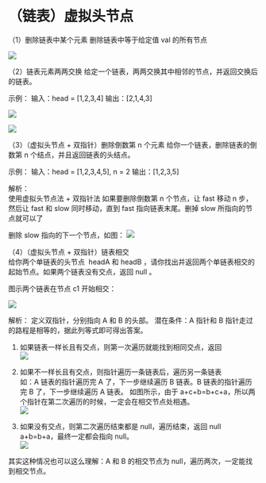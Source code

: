 # （链表）虚拟头节点

（1）删除链表中某个元素
删除链表中等于给定值 val 的所有节点

![](https://img-blog.csdnimg.cn/20210316095619221.png)

（2）链表元素两两交换
给定一个链表，两两交换其中相邻的节点，并返回交换后的链表。

示例：
输入：head = [1,2,3,4]
输出：[2,1,4,3]

![](https://code-thinking.cdn.bcebos.com/pics/24.%E4%B8%A4%E4%B8%A4%E4%BA%A4%E6%8D%A2%E9%93%BE%E8%A1%A8%E4%B8%AD%E7%9A%84%E8%8A%82%E7%82%B92.png)

![](https://code-thinking.cdn.bcebos.com/pics/24.%E4%B8%A4%E4%B8%A4%E4%BA%A4%E6%8D%A2%E9%93%BE%E8%A1%A8%E4%B8%AD%E7%9A%84%E8%8A%82%E7%82%B93.png)

（3）（虚拟头节点 + 双指针）删除倒数第 n 个元素
给你一个链表，删除链表的倒数第 n 个结点，并且返回链表的头结点。

示例：
输入：head = [1,2,3,4,5], n = 2 输出：[1,2,3,5]

解析：  
使用虚拟头节点法 + 双指针法 如果要删除倒数第 n 个节点，让 fast 移动 n 步，然后让 fast 和 slow 同时移动，直到 fast 指向链表末尾。删掉 slow 所指向的节点就可以了

删除 slow 指向的下一个节点，如图：
![](https://code-thinking.cdn.bcebos.com/pics/19.%E5%88%A0%E9%99%A4%E9%93%BE%E8%A1%A8%E7%9A%84%E5%80%92%E6%95%B0%E7%AC%ACN%E4%B8%AA%E8%8A%82%E7%82%B93.png)

（4）（虚拟头节点 + 双指针）链表相交  
给你两个单链表的头节点  headA 和 headB ，请你找出并返回两个单链表相交的起始节点。如果两个链表没有交点，返回 null 。

图示两个链表在节点 c1 开始相交：

![](https://code-thinking-1253855093.file.myqcloud.com/pics/20211219221657.png)

解析：
定义双指针，分别指向 A 和 B 的头部。
潜在条件：A 指针和 B 指针走过的路程是相等的，据此列等式即可得出答案。

1. 如果链表一样长且有交点，则第一次遍历就能找到相同交点，返回 <br/>
   ![](https://cdn.jsdelivr.net/gh/DevinLin000/imgBed/img/202203142227354.png)

2. 如果不一样长且有交点，则指针遍历一条链表后，遍历另一条链表  
   如：A 链表的指针遍历完 A 了，下一步继续遍历 B 链表。B 链表的指针遍历完 B 了，下一步继续遍历 A 链表。
   如图所示，由于 a+c+b=b+c+a，所以两个指针在第二次遍历的时候，一定会在相交节点处相遇。<br/>
   ![](https://cdn.jsdelivr.net/gh/DevinLin000/imgBed/img/202203142227855.png)

3. 如果没有交点，则第二次遍历结束都是 null，遍历结束，返回 null  
   a+b=b+a，最终一定都会指向 null。<br/>
   ![](https://cdn.jsdelivr.net/gh/DevinLin000/imgBed/img/202203142228395.png)

其实这种情况也可以这么理解：A 和 B 的相交节点为 null，遍历两次，一定能找到相交节点。
